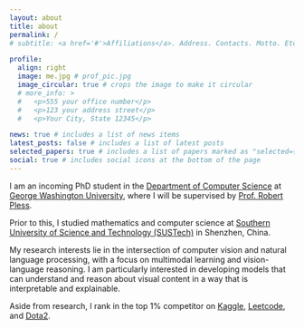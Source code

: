 ```yaml
---
layout: about
title: about
permalink: /
# subtitle: <a href='#'>Affiliations</a>. Address. Contacts. Motto. Etc.

profile:
  align: right
  image: me.jpg # prof_pic.jpg
  image_circular: true # crops the image to make it circular
  # more_info: >
  #   <p>555 your office number</p>
  #   <p>123 your address street</p>
  #   <p>Your City, State 12345</p>

news: true # includes a list of news items
latest_posts: false # includes a list of latest posts
selected_papers: true # includes a list of papers marked as "selected={true}"
social: true # includes social icons at the bottom of the page
---
```


<!-- Incoming PhD Student at the George Washington University -->

I am an incoming PhD student in the [Department of Computer Science](https://cs.engineering.gwu.edu/) at [George Washington University](https://www.gwu.edu/), where I will be supervised by [Prof. Robert Pless](https://www2.seas.gwu.edu/~pless/).

Prior to this, I studied mathematics and computer science at [Southern University of Science and Technology (SUSTech)](https://www.sustech.edu.cn/en/) in Shenzhen, China.

My research interests lie in the intersection of computer vision and natural language processing, with a focus on multimodal learning and vision-language reasoning. I am particularly interested in developing models that can understand and reason about visual content in a way that is interpretable and explainable.

Aside from research, I rank in the top 1% competitor on [Kaggle](https://www.kaggle.com/nightsh4de), [Leetcode](https://leetcode.com/u/Night_Shade/), and [Dota2](https://www.opendota.com/players/108382134).

<!-- Write your biography here. Tell the world about yourself. Link to your favorite [subreddit](http://reddit.com). You can put a picture in, too. The code is already in, just name your picture `prof_pic.jpg` and put it in the `img/` folder.

Put your address / P.O. box / other info right below your picture. You can also disable any of these elements by editing `profile` property of the YAML header of your `_pages/about.md`. Edit `_bibliography/papers.bib` and Jekyll will render your [publications page](/al-folio/publications/) automatically.

Link to your social media connections, too. This theme is set up to use [Font Awesome icons](https://fontawesome.com/) and [Academicons](https://jpswalsh.github.io/academicons/), like the ones below. Add your Facebook, Twitter, LinkedIn, Google Scholar, or just disable all of them. -->
